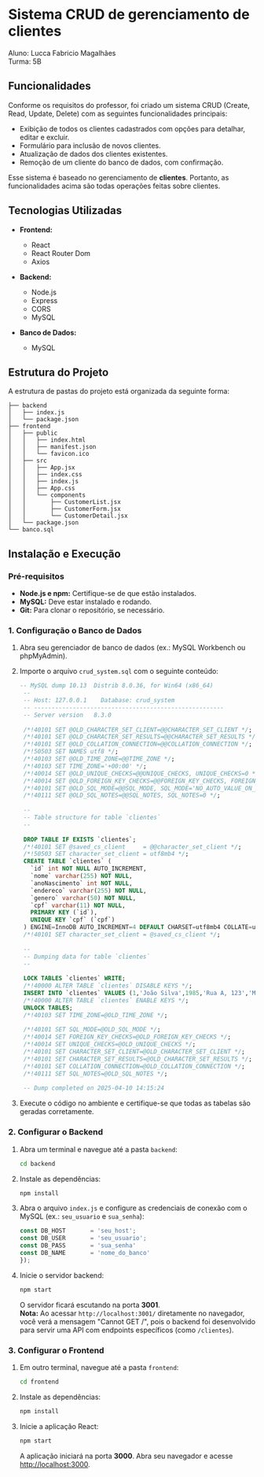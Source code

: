 # Sistema CRUD de gerenciamento de clientes

Aluno:   Lucca Fabricio Magalhães<br />
Turma:   5B

## Funcionalidades

Conforme os requisitos do professor, foi criado um sistema CRUD (Create, Read, Update, Delete) com as seguintes funcionalidades principais:

- Exibição de todos os clientes cadastrados com opções para detalhar, editar e excluir.
- Formulário para inclusão de novos clientes.
- Atualização de dados dos clientes existentes.
- Remoção de um cliente do banco de dados, com confirmação.

Esse sistema é baseado no gerenciamento de **clientes**. Portanto, as funcionalidades acima são todas operações feitas sobre clientes. 

## Tecnologias Utilizadas

- **Frontend:**  
  - React  
  - React Router Dom  
  - Axios

- **Backend:**  
  - Node.js  
  - Express  
  - CORS  
  - MySQL

- **Banco de Dados:**  
  - MySQL

## Estrutura do Projeto

A estrutura de pastas do projeto está organizada da seguinte forma:

```
├── backend
│   ├── index.js
│   └── package.json
├── frontend
│   ├── public
│   │   ├── index.html
│   │   ├── manifest.json
│   │   └── favicon.ico
│   ├── src
│   │   ├── App.jsx
│   │   ├── index.css
│   │   ├── index.js
│   │   ├── App.css
│   │   └── components
│   │       ├── CustomerList.jsx
│   │       ├── CustomerForm.jsx
│   │       └── CustomerDetail.jsx
│   └── package.json
└── banco.sql
```

## Instalação e Execução

### Pré-requisitos

- **Node.js e npm:** Certifique-se de que estão instalados.
- **MySQL:** Deve estar instalado e rodando.
- **Git:** Para clonar o repositório, se necessário.

### 1. Configuração o Banco de Dados

1. Abra seu gerenciador de banco de dados (ex.: MySQL Workbench ou phpMyAdmin).
2. Importe o arquivo `crud_system.sql` com o seguinte conteúdo:

   ```sql
   -- MySQL dump 10.13  Distrib 8.0.36, for Win64 (x86_64)
    --
    -- Host: 127.0.0.1    Database: crud_system
    -- ------------------------------------------------------
    -- Server version	8.3.0
    
    /*!40101 SET @OLD_CHARACTER_SET_CLIENT=@@CHARACTER_SET_CLIENT */;
    /*!40101 SET @OLD_CHARACTER_SET_RESULTS=@@CHARACTER_SET_RESULTS */;
    /*!40101 SET @OLD_COLLATION_CONNECTION=@@COLLATION_CONNECTION */;
    /*!50503 SET NAMES utf8 */;
    /*!40103 SET @OLD_TIME_ZONE=@@TIME_ZONE */;
    /*!40103 SET TIME_ZONE='+00:00' */;
    /*!40014 SET @OLD_UNIQUE_CHECKS=@@UNIQUE_CHECKS, UNIQUE_CHECKS=0 */;
    /*!40014 SET @OLD_FOREIGN_KEY_CHECKS=@@FOREIGN_KEY_CHECKS, FOREIGN_KEY_CHECKS=0 */;
    /*!40101 SET @OLD_SQL_MODE=@@SQL_MODE, SQL_MODE='NO_AUTO_VALUE_ON_ZERO' */;
    /*!40111 SET @OLD_SQL_NOTES=@@SQL_NOTES, SQL_NOTES=0 */;
    
    --
    -- Table structure for table `clientes`
    --
    
    DROP TABLE IF EXISTS `clientes`;
    /*!40101 SET @saved_cs_client     = @@character_set_client */;
    /*!50503 SET character_set_client = utf8mb4 */;
    CREATE TABLE `clientes` (
      `id` int NOT NULL AUTO_INCREMENT,
      `nome` varchar(255) NOT NULL,
      `anoNascimento` int NOT NULL,
      `endereco` varchar(255) NOT NULL,
      `genero` varchar(50) NOT NULL,
      `cpf` varchar(11) NOT NULL,
      PRIMARY KEY (`id`),
      UNIQUE KEY `cpf` (`cpf`)
    ) ENGINE=InnoDB AUTO_INCREMENT=4 DEFAULT CHARSET=utf8mb4 COLLATE=utf8mb4_0900_ai_ci;
    /*!40101 SET character_set_client = @saved_cs_client */;
    
    --
    -- Dumping data for table `clientes`
    --
    
    LOCK TABLES `clientes` WRITE;
    /*!40000 ALTER TABLE `clientes` DISABLE KEYS */;
    INSERT INTO `clientes` VALUES (1,'João Silva',1985,'Rua A, 123','Masculino','12345678901'),(2,'Maria Souza',1990,'Avenida B, 456','Feminino','23456789012'),(3,'Pedro Costa',1975,'Travessa C, 789','Masculino','34567890123');
    /*!40000 ALTER TABLE `clientes` ENABLE KEYS */;
    UNLOCK TABLES;
    /*!40103 SET TIME_ZONE=@OLD_TIME_ZONE */;
    
    /*!40101 SET SQL_MODE=@OLD_SQL_MODE */;
    /*!40014 SET FOREIGN_KEY_CHECKS=@OLD_FOREIGN_KEY_CHECKS */;
    /*!40014 SET UNIQUE_CHECKS=@OLD_UNIQUE_CHECKS */;
    /*!40101 SET CHARACTER_SET_CLIENT=@OLD_CHARACTER_SET_CLIENT */;
    /*!40101 SET CHARACTER_SET_RESULTS=@OLD_CHARACTER_SET_RESULTS */;
    /*!40101 SET COLLATION_CONNECTION=@OLD_COLLATION_CONNECTION */;
    /*!40111 SET SQL_NOTES=@OLD_SQL_NOTES */;
    
    -- Dump completed on 2025-04-10 14:15:24
   ```
3. Execute o código no ambiente e certifique-se que todas as tabelas são geradas corretamente.

### 2. Configurar o Backend

1. Abra um terminal e navegue até a pasta `backend`:

   ```bash
   cd backend
   ```

2. Instale as dependências:

   ```bash
   npm install
   ```

3. Abra o arquivo `index.js` e configure as credenciais de conexão com o MySQL (ex.: `seu_usuario` e `sua_senha`):

   ```js
   const DB_HOST       = 'seu_host';
   const DB_USER       = 'seu_usuario';
   const DB_PASS       = 'sua_senha'
   const DB_NAME       = 'nome_do_banco'
   });
   ```

4. Inicie o servidor backend:

   ```bash
   npm start
   ```

   O servidor ficará escutando na porta **3001**.  
   **Nota:** Ao acessar `http://localhost:3001/` diretamente no navegador, você verá a mensagem "Cannot GET /", pois o backend foi desenvolvido para servir uma API com endpoints específicos (como `/clientes`).

### 3. Configurar o Frontend

1. Em outro terminal, navegue até a pasta `frontend`:

   ```bash
   cd frontend
   ```

2. Instale as dependências:

   ```bash
   npm install
   ```

3. Inicie a aplicação React:

   ```bash
   npm start
   ```

   A aplicação iniciará na porta **3000**. Abra seu navegador e acesse [http://localhost:3000](http://localhost:3000).
